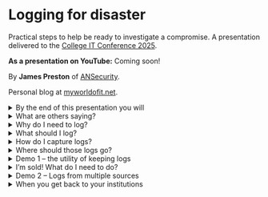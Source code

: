 # Logging for disaster
Practical steps to help be ready to investigate a compromise. A presentation delivered to the [College IT Conference 2025](https://citc.college/).

**As a presentation on YouTube:** Coming soon!

By **James Preston** of [ANSecurity](https://www.ansecurity.com/).

Personal blog at [myworldofit.net](https://myworldofit.net/).

<details>
<summary>By the end of this presentation you will</summary>

</details>
<details>
<summary>What are others saying?</summary>

# What are others saying?

## Center for Internet Security

[https://www.cisecurity.org/](https://www.cisecurity.org/)
[https://cas.docs.cisecurity.org/en/latest/source/Controls8/](https://cas.docs.cisecurity.org/en/latest/source/Controls8/)
[https://www.cisecurity.org/insights/white-papers/audit-log-management-policy-template-for-cis-control-8](https://www.cisecurity.org/insights/white-papers/audit-log-management-policy-template-for-cis-control-8)


## National Cyber Security Centre (NCSC)

[https://www.ncsc.gov.uk/collection/10-steps/logging-and-monitoring](https://www.ncsc.gov.uk/collection/10-steps/logging-and-monitoring)



</details>

<details>
<summary>Why do I need to log?</summary>

# Why do I need to log?

To answer questions, such as:

* Sophos detected a malicious program on a computer - where did it come from?
* Based on the data in a threat intel report have we been impacted?
* What files have been copied to the Internet from a computer?

But also sometimes...

* To comply with regulations.
* 
* Generally a 'good idea'.

</details>

<details>
<summary>What should I log?</summary>

</details>

<details>
<summary>How do I capture logs?</summary>

</details>

<details>
<summary>Where should those logs go?</summary>

# Where should those logs go?

* Local storage
* Centralised storage
* Consider 'cloud' options

## If storing on-premises consider
* Network level access controls to the log system.
* Authentication to the log system.
* Dependencies on systems that may be offline in an incident (compute, storage, networking, authentication).

## A recommendation for on-premises
* Place the server(s) in a dedicated 'logging' network.
* Restrict access into that network with a network firewall, broadly allow connections to the ports that logging agents talk to, restrict by source network/IP/user/device access to the management interface.
* Dedicated physical server or servers (3 smaller nodes in a cluster is better than 1 single node by itself).
* Strong authentication (phishing resistant) as the 'day to day' access, with a fallback to local authentication with a strong (long) passphrase.

# Volume vs value
* Firewall traffic logs - VERY high volume, low relative value
* DNS logs - high volume, low-medium relative value
  * But.... DNS is encrypted now
* 

</details>
<details>
<summary>Demo 1 – the utility of keeping logs</summary>

</details>
<details>
<summary>I’m sold! What do I need to do?</summary>

</details>

<details>
<summary>Demo 2 – Logs from multiple sources</summary>

</details>

<details>
<summary>When you get back to your institutions</summary>

</details>
